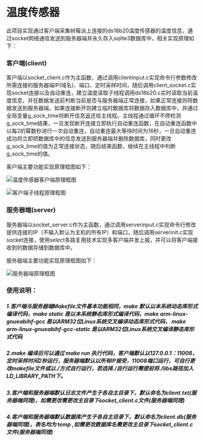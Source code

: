 # 温度传感器

此项目实现通过客户端采集树莓派上连接的ds18b20温度传感器的温度信息，通过socket网络通信发送到服务器端并永久存入sqlite3数据库中，相关实现原理如下：

### 客户端(client)

客户端以socket_client.c作为主函数，通过调用clientinput.c实现命令行参数修改所需连接的服务器端IP(域名)、端口、定时采样时间，随后调用client_socket.c实现socket连接以及自动重连，建立温度读取子线程调用ds18b20.c实时读取当前温度信息，并在数据发送前判断当前是否与服务器端正常连接，如果正常连接则将数据发送到服务器端，如果连接断开则建立临时数据库将数据存入数据库中，并通过全局变量g_sock_time将断开信息返还给主线程。主线程通过循环不停检测g_sock_time结果，一旦发现断开连接立即执行自动重连函数，在自动重连函数中以每2的幂数秒进行一次自动重连，自动重连最大等待时间为16秒，一旦自动重连成功将立即把数据库中的信息发送到服务器端并删除数据库，同时更改g_sock_time的值为正常连接状态，随后结束函数，继续在主线程中判断g_sock_time的值。

客户端主要功能实现原理框图如下：

![温度传感器客户端原理框图](https://github.com/user-attachments/assets/5c4e00b5-0dc8-4bb9-bbf2-8a470ea08267)

![客户端子线程原理框图](https://github.com/user-attachments/assets/70ba488b-e99a-47f1-b923-a2f46b632aca)


### 服务器端(server)

服务器端以socket_server.c作为主函数，通过调用serverinput.c实现命令行修改提供连接的IP（不输入默认为主机的所有IP）和端口，随后调用serverinit.c实现socket连接，使用select多路复用技术实现多客户端并发上报，并可以将客户端接收到的数据存储到数据库中。

服务器端主要功能实现原理框图如下：

![服务器端原理框图](https://github.com/user-attachments/assets/60598b62-7ca6-4011-b704-798ed9315660)


### 使用说明：
##### 1.客户端与服务器端Makefile文件基本功能相同，make 默认以本系统动态库形式编译代码，make static 是以本系统静态库形式编译代码，make arm-linux-gnueabihf-gcc 是以ARM32位Linux系统交叉编译动态库形式代码， make arm-linux-gnueabihf-gcc-static 是以ARM32位Linux系统交叉编译静态库形式代码
##### 2.make 编译后可以通过 make run 执行代码，客户端默认以127.0.0.1：11008，定时采样时间2秒运行，服务器端默认以所有IP接受，11008端口运行，可自行更改makefile文件或以./方式自行运行，若选择./自行运行需提前将./libs路径加入LD_LIBRARY_PATH下。
##### 3.客户端和服务器端默认日志文件产生于各自主目录下，默认命名为client.txt(服务器端同理)，如需更改需更改主目录下socket_client.c文件(服务器端同理)
##### 4.客户端和服务器端默认数据库产生于各自主目录下，默认命名为client.db(服务器端同理)，表名均为 temp ,如需更改数据库名需更改主目录下socket_client.c文件(服务器端同理)


